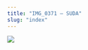 ```yaml
---
title: "IMG_0371 – SUDA"
slug: "index"
---
```


[![](/wp-content/IMG_0371-225x300.jpg)](/wp-content/IMG_0371.jpg)